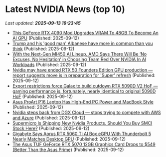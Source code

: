 # Latest NVIDIA News (top 10)
_Last updated: **2025-09-13 19:23:45**_

- [This GeForce RTX 4090 Mod Upgrades VRAM To 48GB To Become An AI GPU](https://hothardware.com/news/geforce-rtx-4090-48gb-vram-mod) (Published: 2025-09-12)
- [Trump and his 'good man' Albanese have more in common than you think](https://www.abc.net.au/news/2025-09-13/donald-trump-anthony-albanese-common/105756898) (Published: 2025-09-12)
- [With the Next-Gen MI450 AI Lineup, AMD Says There Will Be ‘No Excuses, No Hesitation’ in Choosing Team Red Over NVIDIA In AI Workloads](https://wccftech.com/with-the-mi450-amd-says-there-will-be-no-excuses-no-hesitation-in-choosing-team-red-over-nvidia/) (Published: 2025-09-12)
- [Nvidia may have ended RTX 50 Founders Edition GPU production — report suggests move is in preparation for 'Super' refresh](https://www.tomshardware.com/pc-components/gpus/nvidia-may-have-ended-rtx-50-founders-edition-gpu-production-report-suggests-move-is-in-preparation-for-super-refresh) (Published: 2025-09-12)
- [Export restrictions force Galax to build cutdown RTX 5090D V2 HoF — gaming performance is, fortunately, nearly identical to original 5090D HoF](https://www.tomshardware.com/pc-components/gpus/export-restrictions-force-galax-to-build-cutdown-rtx-5090d-v2-hof-gaming-performance-is-fortunately-nearly-identical-to-original-5090d-hof) (Published: 2025-09-12)
- [Asus ProArt P16 Laptop Has High-End PC Power and MacBook Style](https://petapixel.com/2025/09/12/asus-proart-p16-laptop-has-high-end-pc-power-and-macbook-style/) (Published: 2025-09-12)
- [Nvidia steps back from DGX Cloud — stops trying to compete with AWS and Azure](https://www.tomshardware.com/tech-industry/nvidia-steps-back-from-dgx-cloud) (Published: 2025-09-12)
- [Supermicro Is Shipping New Nvidia Products. Should You Buy SMCI Stock Here?](https://biztoc.com/x/0285a930b24d4e2e) (Published: 2025-09-12)
- [Gigabyte Says Aorus RTX 5060 Ti AI Box eGPU With Thunderbolt 5 Nearly Matches Desktop GPU](https://hothardware.com/news/gigabytes-aorus-rtx-5060-ti-ai-egpu-nearly-matches-desktop-gpu) (Published: 2025-09-12)
- [The Asus TUF GeForce RTX 5070 12GB Graphics Card Drops to $549 (Better Than the Asus Prime)](https://www.ign.com/articles/asus-tuf-geforce-rtx-5070-12gb-graphics-card-deal) (Published: 2025-09-12)
